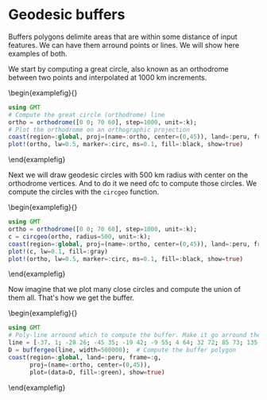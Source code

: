 # Geodesic buffers

Buffers polygons delimite areas that are within some distance of input features. We can have them arround
points or lines. We will show here examples of both. 

We start by computing a great circle, also known as an orthodrome between two points and interpolated
at 1000 km increments.

\begin{examplefig}{}
```julia
using GMT
# Compute the great circle (orthodrome) line
ortho = orthodrome([0 0; 70 60], step=1000, unit=:k);
# Plot the orthodrome on an orthographic projection
coast(region=:global, proj=(name=:ortho, center=(0,45)), land=:peru, frame=:g)
plot!(ortho, lw=0.5, marker=:circ, ms=0.1, fill=:black, show=true)
```
\end{examplefig}


Next we will draw geodesic circles with 500 km radius with center on the orthodrome vertices.
And to do it we need ofc to compute those circles. We compute the circles with the `circgeo` function. 

\begin{examplefig}{}
```julia
using GMT
ortho = orthodrome([0 0; 70 60], step=1000, unit=:k);
c = circgeo(ortho, radius=500, unit=:k);
coast(region=:global, proj=(name=:ortho, center=(0,45)), land=:peru, frame=:g)
plot!(c, lw=0.1, fill=:gray)
plot!(ortho, lw=0.5, marker=:circ, ms=0.1, fill=:black, show=true)
```
\end{examplefig}

Now imagine that we plot many close circles and compute the union of them all.
That's how we get the buffer.

\begin{examplefig}{}
```julia
using GMT
# Poly-line arround which to compute the buffer. Make it go arround the pole.
line = [-37. 1; -28 26; -45 35; -19 42; -9 55; 4 64; 32 72; 85 73; 135 73; 172 73; -144 73; -78 77; -27 72; -8 65; 8 54; 18 39; 28 24; 34 1];
D = buffergeo(line, width=500000);  # Compute the buffer polygon
coast(region=:global, land=:peru, frame=:g,
      proj=(name=:ortho, center=(0,45)),
      plot=(data=D, fill=:green), show=true)
```
\end{examplefig}
